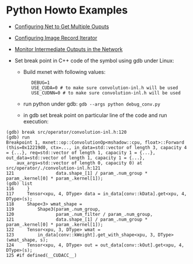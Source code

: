 Python Howto Examples
=====================

* [Configuring Net to Get Multiple Ouputs](multiple_outputs.py)
* [Configuring Image Record Iterator](data_iter.py)
* [Monitor Intermediate Outputs in the Network](monitor_weights.py)
* Set break point in C++ code of the symbol using gdb under Linux:

	* 	Build mxnet with following values:

		 ```
		 	DEBUG=1 
		 	USE_CUDA=0 # to make sure convolution-inl.h will be used
		 	USE_CUDNN=0 # to make sure convolution-inl.h will be used
		 ```
		 
	*  run python under gdb:  ```gdb --args python debug_conv.py```
	*  in gdb set break point on particular line of the code and run execution: 

```
(gdb) break src/operator/convolution-inl.h:120
(gdb) run
Breakpoint 1, mxnet::op::ConvolutionOp<mshadow::cpu, float>::Forward (this=0x12219d0, ctx=..., in_data=std::vector of length 3, capacity 4 = {...}, req=std::vector of length 1, capacity 1 = {...}, out_data=std::vector of length 1, capacity 1 = {...},
    aux_args=std::vector of length 0, capacity 0) at src/operator/./convolution-inl.h:121
121	               data.shape_[1] / param_.num_group * param_.kernel[0] * param_.kernel[1]);
(gdb) list
116	    }
117	    Tensor<xpu, 4, DType> data = in_data[conv::kData].get<xpu, 4, DType>(s);
118	    Shape<3> wmat_shape =
119	        Shape3(param_.num_group,
120	               param_.num_filter / param_.num_group,
121	               data.shape_[1] / param_.num_group * param_.kernel[0] * param_.kernel[1]);
122	    Tensor<xpu, 3, DType> wmat =
123	        in_data[conv::kWeight].get_with_shape<xpu, 3, DType>(wmat_shape, s);
124	    Tensor<xpu, 4, DType> out = out_data[conv::kOut].get<xpu, 4, DType>(s);
125	#if defined(__CUDACC__)
```
